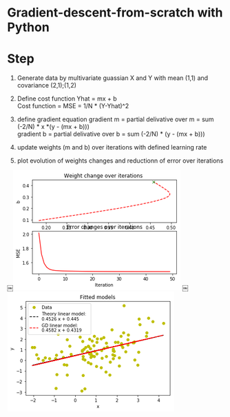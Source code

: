 # Gradient-descent-from-scratch with Python
# Step
1) Generate data by multivariate guassian X and Y with mean (1,1) and covariance (2,1);(1,2)
2) Define cost function
Yhat = mx + b
<br /> Cost function = MSE = 1/N * (Y-Yhat)^2
3) define gradient equation
gradient m = partial delivative over m = sum (-2/N) * x *(y - (mx + b)))
<br /> gradient b = partial delivative over b = sum (-2/N) * (y - (mx + b)))

4) update weights (m and b) over iterations with defined learning rate
5) plot evolution of weights changes and reductionn of error over iterations

￼![Screenshot](weight-and-error-over-iterations.png)
￼![Screenshot](fitted-model.png)
